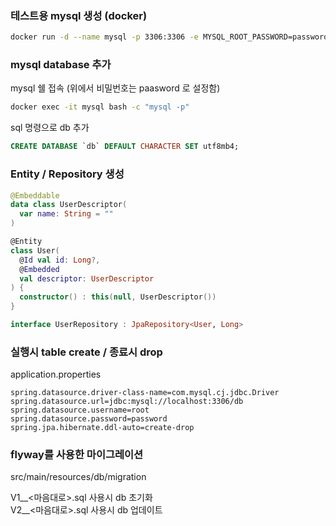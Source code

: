 ### 테스트용 mysql 생성 (docker)
```bash
docker run -d --name mysql -p 3306:3306 -e MYSQL_ROOT_PASSWORD=password mysql --character-set-server=utf8mb4 --collation-server=utf8mb4_unicode_ci
```

### mysql database 추가
mysql 쉘 접속 (위에서 비밀번호는 paasword 로 설정함)
```bash
docker exec -it mysql bash -c "mysql -p"
```
sql 명령으로 db 추가
```sql
CREATE DATABASE `db` DEFAULT CHARACTER SET utf8mb4;
```

### Entity / Repository 생성  
```kotlin
@Embeddable
data class UserDescriptor(
  var name: String = ""
)

@Entity
class User(
  @Id val id: Long?,
  @Embedded
  val descriptor: UserDescriptor
) {
  constructor() : this(null, UserDescriptor())
}

interface UserRepository : JpaRepository<User, Long>
```

### 실행시 table create / 종료시 drop  
application.properties
```properties
spring.datasource.driver-class-name=com.mysql.cj.jdbc.Driver
spring.datasource.url=jdbc:mysql://localhost:3306/db
spring.datasource.username=root
spring.datasource.password=password
spring.jpa.hibernate.ddl-auto=create-drop
```

### flyway를 사용한 마이그레이션
src/main/resources/db/migration  
  
V1__<마음대로>.sql 사용시 db 초기화  
V2__<마음대로>.sql 사용시 db 업데이트  
